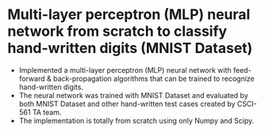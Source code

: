 # Multi-layer perceptron (MLP) neural network from scratch to classify hand-written digits (MNIST Dataset)
 - Implemented a multi-layer perceptron (MLP) neural network with feed-forward & back-propagation algorithms that can be trained to recognize hand-written digits.
 - The neural network was trained with MNIST Dataset and evaluated by both MNIST Dataset and other hand-written test cases created by CSCI-561 TA team.
 - The implementation is totally from scratch using only Numpy and Scipy.
